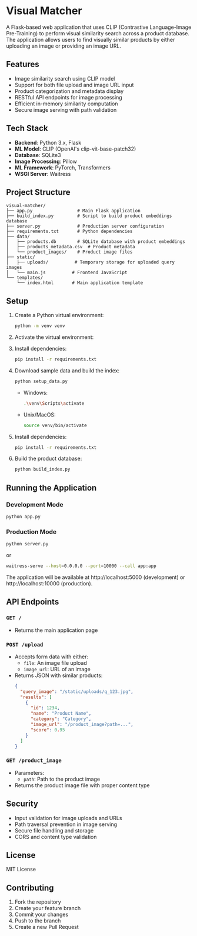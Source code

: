 # Visual Matcher

A Flask-based web application that uses CLIP (Contrastive Language-Image Pre-Training) to perform visual similarity search across a product database. The application allows users to find visually similar products by either uploading an image or providing an image URL.

## Features

- Image similarity search using CLIP model
- Support for both file upload and image URL input
- Product categorization and metadata display
- RESTful API endpoints for image processing
- Efficient in-memory similarity computation
- Secure image serving with path validation

## Tech Stack

- **Backend**: Python 3.x, Flask
- **ML Model**: CLIP (OpenAI's clip-vit-base-patch32)
- **Database**: SQLite3
- **Image Processing**: Pillow
- **ML Framework**: PyTorch, Transformers
- **WSGI Server**: Waitress

## Project Structure

```
visual-matcher/
├── app.py                 # Main Flask application
├── build_index.py         # Script to build product embeddings database
├── server.py              # Production server configuration
├── requirements.txt       # Python dependencies
├── data/
│   ├── products.db        # SQLite database with product embeddings
│   ├── products_metadata.csv  # Product metadata
│   └── product_images/    # Product image files
├── static/
│   ├── uploads/          # Temporary storage for uploaded query images
│   └── main.js          # Frontend JavaScript
└── templates/
    └── index.html       # Main application template
```

## Setup

1. Create a Python virtual environment:
   ```bash
   python -m venv venv
   ```

2. Activate the virtual environment:

3. Install dependencies:
   ```bash
   pip install -r requirements.txt
   ```

4. Download sample data and build the index:
   ```bash
   python setup_data.py
   ```
   - Windows:
     ```bash
     .\venv\Scripts\activate
     ```
   - Unix/MacOS:
     ```bash
     source venv/bin/activate
     ```

3. Install dependencies:
   ```bash
   pip install -r requirements.txt
   ```

4. Build the product database:
   ```bash
   python build_index.py
   ```

## Running the Application

### Development Mode
```bash
python app.py
```

### Production Mode
```bash
python server.py
```
or
```bash
waitress-serve --host=0.0.0.0 --port=10000 --call app:app
```

The application will be available at http://localhost:5000 (development) or http://localhost:10000 (production).

## API Endpoints

### `GET /`
- Returns the main application page

### `POST /upload`
- Accepts form data with either:
  - `file`: An image file upload
  - `image_url`: URL of an image
- Returns JSON with similar products:
  ```json
  {
    "query_image": "/static/uploads/q_123.jpg",
    "results": [
      {
        "id": 1234,
        "name": "Product Name",
        "category": "Category",
        "image_url": "/product_image?path=...",
        "score": 0.95
      }
    ]
  }
  ```

### `GET /product_image`
- Parameters:
  - `path`: Path to the product image
- Returns the product image file with proper content type

## Security

- Input validation for image uploads and URLs
- Path traversal prevention in image serving
- Secure file handling and storage
- CORS and content type validation

## License

MIT License

## Contributing

1. Fork the repository
2. Create your feature branch
3. Commit your changes
4. Push to the branch
5. Create a new Pull Request
